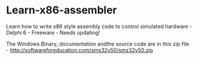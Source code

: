 # Learn-x86-assembler
Learn how to write x86 style assembly code to control simulated hardware - Delphi 6 - Freeware - Needs updating!

The Windows Binary, documentation andthe source code are in this zip file - http://softwareforeducation.com/sms32v50/smz32v50.zip
